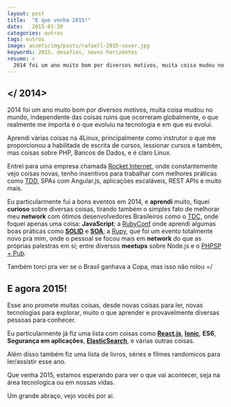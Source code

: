 ```yaml
---
layout: post
title:  "E que venha 2015!"
date:   2015-01-30
categories: outros
tags: outros
image: assets/img/posts/rafaell-2015-cover.jpg
keywords: 2015, desafios, novos horizontes
resumo: >
  2014 foi um ano muito bom por diversos motivos, muita coisa mudou no mundo, independente das coisas ruins que ocorreram globalmente, o que realmente me importa é o que evoluiu na tecnologia e em que eu evolui.
---
```

## </ 2014>
2014 foi um ano muito bom por diversos motivos, muita coisa mudou no mundo, independente das coisas ruins que ocorreram globalmente, o que realmente me importa é o que evoluiu na tecnologia e em que eu evolui.

Aprendi várias coisas na 4Linux, principalmente como instrutor o que me proporcionou a habilitade de escrita de cursos, lessionar cursos e também, mas coisas sobre PHP, Bancos de Dados, e é claro Linux.

Entrei para uma empresa chamada [Rocket Internet](https://www.rocket-internet.com/), onde constantemente vejo coisas novas, tenho insentivos para trabalhar com melhores práticas como [TDD](), SPAs com Angular.js, aplicações escaláveis, REST APIs e muito mais.

Eu particularmente fui a bons eventos em 2014, e **aprendi** muito, fiquei **curioso** sobre diversas coisas, tirando também o simples fato de melhorar meu **network** com ótimos desenvolvedores Brasileiros como o [TDC](http://www.thedevelopersconference.com.br/tdc/2014/saopaulo/trilhas), onde foquei apenas uma coisa: **JavaScript**; a [RubyConf](http://www.rubyconf.com.br/) onde aprendi algumas boas práticas como **[SOLID](http://en.wikipedia.org/wiki/SOLID_(object-oriented_design))** e **[SOA](http://en.wikipedia.org/wiki/Service-oriented_architecture)**; a [Rupy](http://rupy.com.br/), que foi um evento totalmente novo pra mim, onde o pessoal se focou mais em **network** do que as próprias palestras em sí; entre diversos **meetups** sobre Node.js e o [PHPSP + Pub](http://www.meetup.com/php-sp/).

Também torci pra ver se o Brasil ganhava a Copa, mas isso não rolou =/

## E agora 2015!
Esse ano promete muitas coisas, desde novas coisas para ler, novas tecnologias para explorar, muito o que aprender e provavelmente diversas pessoas para conhecer.

Eu particularmente já fiz uma lista com coisas como **[React.js](https://facebook.github.io/react/)**, **[Ionic](http://ionicframework.com/)**, **ES6**, **Segurança em aplicações**, **[ElasticSearch](https://www.elastic.co/products/elasticsearch)**, e várias outras coisas.

Além disso também fiz uma lista de livros, séries e filmes randomicos para ler/assistir esse ano.

Que venha 2015, estamos esperando para ver o que vai acontecer, seja na área tecnologica ou em nossas vidas.

Um grande abraço, vejo vocês por ai.